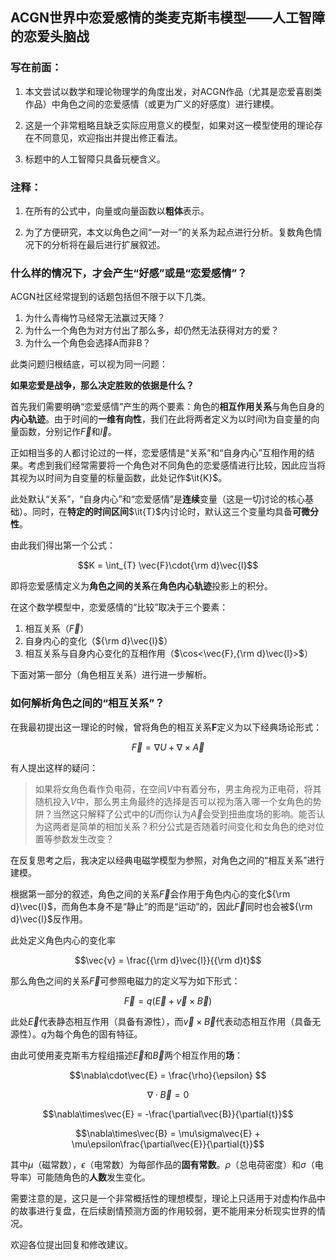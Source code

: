 ## ACGN世界中恋爱感情的类麦克斯韦模型——人工智障的恋爱头脑战

### 写在前面：

1. 本文尝试以数学和理论物理学的角度出发，对ACGN作品（尤其是恋爱喜剧类作品）中角色之间的恋爱感情（或更为广义的好感度）进行建模。

2. 这是一个非常粗略且缺乏实际应用意义的模型，如果对这一模型使用的理论存在不同意见，欢迎指出并提出修正看法。
3. 标题中的人工智障只具备玩梗含义。

### 注释：

1. 在所有的公式中，向量或向量函数以**粗体**表示。

2. 为了方便研究，本文以角色之间“一对一”的关系为起点进行分析。复数角色情况下的分析将在最后进行扩展叙述。

### 什么样的情况下，才会产生“好感”或是“恋爱感情”？

ACGN社区经常提到的话题包括但不限于以下几类。

1. 为什么青梅竹马经常无法赢过天降？
2. 为什么一个角色为对方付出了那么多，却仍然无法获得对方的爱？
3. 为什么一个角色会选择A而非B？

此类问题归根结底，可以视为同一问题：

**如果恋爱是战争，那么决定胜败的依据是什么？**

首先我们需要明确“恋爱感情”产生的两个要素：角色的**相互作用关系**与角色自身的**内心轨迹**。由于时间的**一维有向性**，我们在此将两者定义为以时间t为自变量的向量函数，分别记作$\vec{F}$和$\vec{l}$。

正如相当多的人都讨论过的一样，恋爱感情是“关系”和“自身内心”互相作用的结果。考虑到我们经常需要将一个角色对不同角色的恋爱感情进行比较，因此应当将其视为以时间为自变量的标量函数，此处记作$\it{K}$。

此处默认“关系”，“自身内心”和“恋爱感情”是**连续**变量（这是一切讨论的核心基础）。同时，在**特定的时间区间**$\it{T}$内讨论时，默认这三个变量均具备**可微分性**。

由此我们得出第一个公式：

$$K =  \int_{T} \vec{F}\cdot{\rm d}\vec{l}$$

即将恋爱感情定义为**角色之间的关系**在**角色内心轨迹**投影上的积分。

在这个数学模型中，恋爱感情的“比较”取决于三个要素：

1. 相互关系（$\vec{F}$）
2. 自身内心的变化（${\rm d}\vec{l}$）
3. 相互关系与自身内心变化的互相作用（$\cos<\vec{F},{\rm d}\vec{l}>$）

下面对第一部分（角色相互关系）进行进一步解析。

### 如何解析角色之间的“相互关系”？

在我最初提出这一理论的时候，曾将角色的相互关系**F**定义为以下经典场论形式：

$$\vec{F} = \nabla{U} + \nabla\times\vec{A}$$

有人提出这样的疑问：

> 如果将女角色看作负电荷，在空间$V$中有着分布，男主角视为正电荷，将其随机投入$V$中，那么男主角最终的选择是否可以视为落入哪一个女角色的势阱？当然这只解释了公式中的$U$而你认为$\vec{A}$会受到扭曲度场的影响。能否认为这两者是简单的相加关系？积分公式是否随着时间变化和女角色的绝对位置等参数发生改变？

在反复思考之后，我决定以经典电磁学模型为参照，对角色之间的“相互关系”进行建模。

根据第一部分的叙述，角色之间的关系$\vec{F}$会作用于角色内心的变化${\rm d}\vec{l}$，而角色本身不是“静止”的而是“运动”的，因此$\vec{F}$同时也会被${\rm d}\vec{l}$反作用。

此处定义角色内心的变化率

$$\vec{v} = \frac{{\rm d}\vec{l}}{{\rm d}t}$$

那么角色之间的关系$\vec{F}$可参照电磁力的定义写为如下形式：

$$\vec{F} = q(\vec{E} + \vec{v}\times\vec{B})$$

此处$\vec{E}$代表静态相互作用（具备有源性），而$\vec{v}\times\vec{B}$代表动态相互作用（具备无源性）。$q$为每个角色的固有特征。

由此可使用麦克斯韦方程组描述$\vec{E}$和$\vec{B}$两个相互作用的**场**：

$$\nabla\cdot\vec{E} = \frac{\rho}{\epsilon} $$

$$\nabla\cdot\vec{B} = 0 $$

$$\nabla\times\vec{E} = -\frac{\partial\vec{B}}{\partial{t}}$$

$$\nabla\times\vec{B} = \mu\sigma\vec{E} + \mu\epsilon\frac{\partial\vec{E}}{\partial{t}}$$

其中$\mu$（磁常数），$\epsilon$（电常数）为每部作品的**固有常数**。$\rho$（总电荷密度）和$\sigma$（电导率）可能随角色的**人数**发生变化。

需要注意的是，这只是一个非常概括性的理想模型，理论上只适用于对虚构作品中的故事进行复盘，在后续剧情预测方面的作用较弱，更不能用来分析现实世界的情况。

欢迎各位提出回复和修改建议。
